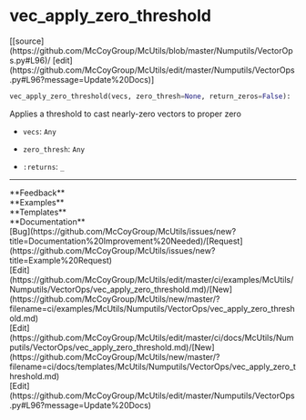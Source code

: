 # <a id="McUtils.Numputils.VectorOps.vec_apply_zero_threshold">vec_apply_zero_threshold</a>
<div class="docs-source-link" markdown="1">
[[source](https://github.com/McCoyGroup/McUtils/blob/master/Numputils/VectorOps.py#L96)/
[edit](https://github.com/McCoyGroup/McUtils/edit/master/Numputils/VectorOps.py#L96?message=Update%20Docs)]
</div>

```python
vec_apply_zero_threshold(vecs, zero_thresh=None, return_zeros=False): 
```
Applies a threshold to cast nearly-zero vectors to proper zero
  - `vecs`: `Any`
    > 
  - `zero_thresh`: `Any`
    > 
  - `:returns`: `_`
    > 











---


<div markdown="1" class="text-secondary">
<div class="container">
  <div class="row">
   <div class="col" markdown="1">
**Feedback**   
</div>
   <div class="col" markdown="1">
**Examples**   
</div>
   <div class="col" markdown="1">
**Templates**   
</div>
   <div class="col" markdown="1">
**Documentation**   
</div>
   <div class="col" markdown="1">
   
</div>
   <div class="col" markdown="1">
   
</div>
   <div class="col" markdown="1">
   
</div>
</div>
  <div class="row">
   <div class="col" markdown="1">
[Bug](https://github.com/McCoyGroup/McUtils/issues/new?title=Documentation%20Improvement%20Needed)/[Request](https://github.com/McCoyGroup/McUtils/issues/new?title=Example%20Request)   
</div>
   <div class="col" markdown="1">
[Edit](https://github.com/McCoyGroup/McUtils/edit/master/ci/examples/McUtils/Numputils/VectorOps/vec_apply_zero_threshold.md)/[New](https://github.com/McCoyGroup/McUtils/new/master/?filename=ci/examples/McUtils/Numputils/VectorOps/vec_apply_zero_threshold.md)   
</div>
   <div class="col" markdown="1">
[Edit](https://github.com/McCoyGroup/McUtils/edit/master/ci/docs/McUtils/Numputils/VectorOps/vec_apply_zero_threshold.md)/[New](https://github.com/McCoyGroup/McUtils/new/master/?filename=ci/docs/templates/McUtils/Numputils/VectorOps/vec_apply_zero_threshold.md)   
</div>
   <div class="col" markdown="1">
[Edit](https://github.com/McCoyGroup/McUtils/edit/master/Numputils/VectorOps.py#L96?message=Update%20Docs)   
</div>
   <div class="col" markdown="1">
   
</div>
   <div class="col" markdown="1">
   
</div>
   <div class="col" markdown="1">
   
</div>
</div>
</div>
</div>